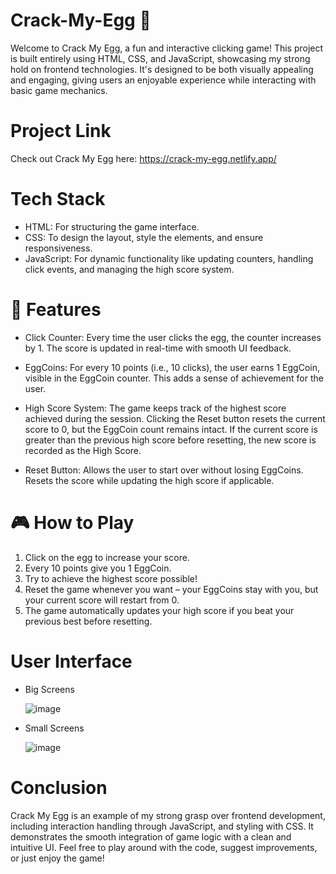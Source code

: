 # Crack-My-Egg 🥚

Welcome to Crack My Egg, a fun and interactive clicking game! This project is built entirely using HTML, CSS, and JavaScript, showcasing my strong hold on frontend technologies. It's designed to be both visually appealing and engaging, giving users an enjoyable experience while interacting with basic game mechanics.

# Project Link

Check out Crack My Egg here: https://crack-my-egg.netlify.app/

# Tech Stack

   - HTML: For structuring the game interface.
   - CSS: To design the layout, style the elements, and ensure responsiveness.
   - JavaScript: For dynamic functionality like updating counters, handling click events, and managing the high score system.

# 🌟 Features

   - Click Counter:
        Every time the user clicks the egg, the counter increases by 1.
        The score is updated in real-time with smooth UI feedback.

   - EggCoins:
        For every 10 points (i.e., 10 clicks), the user earns 1 EggCoin, visible in the EggCoin counter.
        This adds a sense of achievement for the user.

   - High Score System:
        The game keeps track of the highest score achieved during the session.
        Clicking the Reset button resets the current score to 0, but the EggCoin count remains intact.
        If the current score is greater than the previous high score before resetting, the new score is recorded as the High Score.

   - Reset Button:
        Allows the user to start over without losing EggCoins.
        Resets the score while updating the high score if applicable.

# 🎮 How to Play

   1. Click on the egg to increase your score.
   2. Every 10 points give you 1 EggCoin.
   3. Try to achieve the highest score possible!
   4. Reset the game whenever you want – your EggCoins stay with you, but your current score will restart from 0.
   5. The game automatically updates your high score if you beat your previous best before resetting.

# User Interface

   - Big Screens
     
     ![image](https://github.com/user-attachments/assets/f8744656-b25f-4b72-9c04-71fe9e7dfea1)

     
   - Small Screens

     ![image](https://github.com/user-attachments/assets/add2ef86-69ee-4542-958b-0e8e01be8f86)

# Conclusion

Crack My Egg is an example of my strong grasp over frontend development, including interaction handling through JavaScript, and styling with CSS. It demonstrates the smooth integration of game logic with a clean and intuitive UI. Feel free to play around with the code, suggest improvements, or just enjoy the game!

